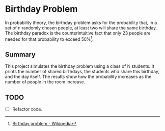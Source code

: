# Birthday Problem
In probability theory, the birthday problem asks for the probability that, in a set of n randomly chosen people, at least two will share the same birthday. The birthday paradox is the counterintuitive fact that only 23 people are needed for that probability to exceed 50%[^1].

## Summary
This project simulates the birthday problem using a class of N students. It prints the number of shared birthdays, the
students who share this birthday, and the day itself. The results show how the probability increases as the number of people in the room increase.

## TODO
- [ ] Refactor code.

[^1]: [Birthday problem - Wikipedia](https://en.wikipedia.org/wiki/Birthday_problem)